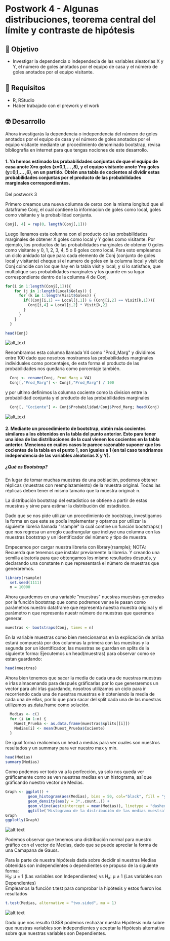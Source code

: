 # Postwork 4 - Algunas distribuciones, teorema central del límite y contraste de hipótesis
## :dart: Objetivo
- Investigar la dependencia o independecia de las variables aleatorias X y Y, el número de goles anotados por el equipo de casa y el número de goles anotados por el equipo visitante.

## 🔧 Requisitos
* R, RStudio
* Haber trabajado con el prework y el work

## 🤓 Desarrollo
Ahora investigarás la dependencia o independencia del número de goles anotados por el equipo de casa y el número de goles anotados por el equipo visitante mediante un procedimiento denominado bootstrap, revisa bibliografía en internet para que tengas nociones de este desarrollo.

#### 1. Ya hemos estimado las probabilidades conjuntas de que el equipo de casa anote X=x goles (x=0,1,... ,8), y el equipo visitante anote Y=y goles (y=0,1,... ,6), en un partido. Obtén una tabla de cocientes al dividir estas probabilidades conjuntas por el producto de las probabilidades marginales correspondientes.

Del postwork 3 

Primero creamos una nueva columna de ceros con la misma longitud que el dataframe Conj, el cual contiene la informacion de goles como local, goles como visitante y la probabilidad conjunta.
```R
Conj[, 4] = rep(0, length(Conj[,1]))
```
Luego llenamos esta columna con el producto de las probabilidades marginales de obtener X goles como local y Y goles como visitante. Por ejemplo, los productos de las probabilidades marginales de obtener 0 goles como visitante y 0, 1, 2, 3, 4, 5 o 6 goles como local.
Para esto empleamos un ciclo anidado tal que para cada elemento de Conj (conjunto de goles local y visitante) cheque si el numero de goles en la columna local y visit de Conj coincide con los que hay en la tabla visit y local, y si lo satisface, que multiplique sus probabilidades marginales y los guarde en su lugar correspondiente dentro de la columna 4 de Conj. 
```R
for(i in 1:length(Conj[,1])){
    for (j in 1:length(Local$Goles)) {
      for (k in 1:length(Visit$Goles)) {
        if((Conj[i,1] == Local[j,1]) & (Conj[i,2] == Visit[k,1])){
          Conj[i,4] = Local[j,2] * Visit[k,2]
        }
      }
    }
  }
```

```R
head(Conj)
```
![alt_text](https://raw.githubusercontent.com/IsmaelOr/BEDU_Proyecto_Equipo15/main/Imagenes/Postwork4/tabla_conj_prod_marg.png)


Renombramos esta columna llamada V4 como "Prod_Marg" y dividimos entre 100 dado que nosotros mostramos las probabilidades marginales individuales como porcentajes, de esta forma el producto de las probabilidades nos quedaría como porcentaje también.
```R
  Conj <- rename(Conj, Prod_Marg = V4)
  Conj[,"Prod_Marg"] <- Conj[,"Prod_Marg"] / 100
```
y por ultimo definimos la columna cociente como la division entre la probabilidad conjunta y el producto de las probabilidades marginales  
```R
  Conj[, "Cociente"] <- Conj$Probabilidad/Conj$Prod_Marg; head(Conj)
```


![alt_text](https://raw.githubusercontent.com/IsmaelOr/BEDU_Proyecto_Equipo15/main/Imagenes/Postwork4/tabla_conj_cociente.png)



#### 2. Mediante un procedimiento de bootstrap, obtén más cocientes similares a los obtenidos en la tabla del punto anterior. Esto para tener una idea de las distribuciones de la cual vienen los cocientes en la tabla anterior. Menciona en cuáles casos le parece razonable suponer que los cocientes de la tabla en el punto 1, son iguales a 1 (en tal caso tendríamos independencia de las variables aleatorias X y Y).
##### ¿Qué es Bootstrap?
En lugar de tomar muchas muestras de una población, podemos obtener réplicas (muestras con reemplazamiento) de la muestra original. Todas las réplicas deben tener el mismo tamaño que la muestra original: n.

La distribución bootstrap del estadístico se obtiene a partir de estas muestras y sirve para estimar la distribución del estadístico.

Dado que se nos pide utilizar un procedimiento de bootstrap, investigamos la forma en que este se podía implementar y optamos por utilizar la siguiente libreria llamada "rsample" la cuál contine un función bootstraps( ) que nos regresa un arreglo cuadrangular que incluye una columna con las muestras bootstrap y un identificador del número y tipo de muestra.

Empecemos por cargar nuestra libreria con library(rsample); NOTA: Recuerda que tenemos que instalar previamente la libreria.
Y creando una semilla aleatoria para que obtengamos los mismo resultados después, y declarando una constante n que representará el número de muestras que generaremos.

```R
library(rsample)
  set.seed(1111)
  n = 10000
```

Ahora guardemos en una variable "muestras" nuestras muestras generadas por la función bootstrap que como podremos ver se le pasan como parámetros nuestro dataframe que representa nuestra muestra original y el parámetro n que representa nuestr número de muestras que queremos generar.

```R
muestras <- bootstraps(Conj, times = n)
```

En la variable muestras como bien mencionamos en la explicación de arriba estará compuestá por dos columnas la primera con las muestras y la segunda por un identificador, las muestras se guardan en splits de la siguiente forma:
Ejecutemos un head(muestras) para observar como se estan guardando:
```R
head(muestras)
```

Ahora bien tenemos que sacar la media de cada una de nuestras muestras e irlas almacenando para después gráficarlas por lo que generaremos un vector para ahí irlas guardando, nosotros utilizamos un ciclo para ir recorriendo cada una de nuestras muestras e ir obteniendo la media de cada una de ellas, por lo que para sacar del split cada una de las muestras utilizamos as.data.frame como solución.

```R
  Medias <- c()
  for (i in 1:n) {
    Muest_Prueba <- as.data.frame(muestras$splits[[i]])
    Medias[i] <- mean(Muest_Prueba$Cociente)
  }
```
De igual forma realicemos un head a medias para ver cuales son nuestros resultados y un summary para ver nuestro max y min.
```R
head(Medias)
summary(Medias)
```
Como podemos ver todo va a la perfección, ya solo nos queda ver gráficamente como se ven nuestras medias en un histograma, así que gráficando nuestro vector de Medias.

```R
Graph <- ggplot() + 
          geom_histogram(aes(Medias), bins = 50, col="black", fill = "yellow") + 
          geom_density(aes(y = 3*..count..)) +
          geom_vline(aes(xintercept = mean(Medias)), linetype = "dashed", color = "red") +
          ggtitle('Histograma de la distribución de las medias muestrales.')
Graph
ggplotly(Graph)
```
![alt text](https://raw.githubusercontent.com/IsmaelOr/BEDU_Proyecto_Equipo15/main/Imagenes/Postwork4/Graph.png)

Podemos observar que tenemos una distribución normal para nuestro gráfico con el vector de Medias, dado que se puede apreciar la forma de una Camapana de Gauss. 

Para la parte de nuestra hipótesis dada sobre decidir si nuestras Medias obtenidas son independientes o dependientes se propuso de la siguiente forma: <br/>
H<sub>0</sub>: μ = 1 (Las variables son Independientes) vs H<sub>a</sub>: μ ≠  1  (Las variables son Dependientes) <br/>
Empleamos la función t.test para comprobar la hipótesis y estos fueron los resultados
```R
t.test(Medias, alternative = "two.sided", mu = 1)
```
![alt text](https://raw.githubusercontent.com/IsmaelOr/BEDU_Proyecto_Equipo15/main/Imagenes/Postwork4/test.PNG)

Dado que nos resulto 0.858 podemos rechazar nuestra Hipótesis nula sobre que nuestras variables son independientes y aceptar la Hipótesis alternativa sobre que nuestras variables son Dependientes.
